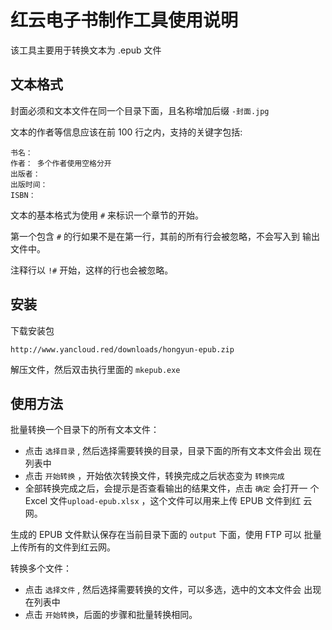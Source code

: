 # 红云电子书制作工具使用说明

该工具主要用于转换文本为 .epub 文件

## 文本格式

封面必须和文本文件在同一个目录下面，且名称增加后缀 `-封面.jpg`

文本的作者等信息应该在前 100 行之内，支持的关键字包括:

    书名：
    作者： 多个作者使用空格分开
    出版者：
    出版时间：
    ISBN：

文本的基本格式为使用 `#` 来标识一个章节的开始。

第一个包含 `#` 的行如果不是在第一行，其前的所有行会被忽略，不会写入到
输出文件中。

注释行以 `!#` 开始，这样的行也会被忽略。

## 安装

下载安装包

    http://www.yancloud.red/downloads/hongyun-epub.zip
    
解压文件，然后双击执行里面的 `mkepub.exe`


## 使用方法

批量转换一个目录下的所有文本文件：

* 点击 `选择目录` , 然后选择需要转换的目录，目录下面的所有文本文件会出
  现在列表中
* 点击 `开始转换` ，开始依次转换文件，转换完成之后状态变为 `转换完成`
* 全部转换完成之后，会提示是否查看输出的结果文件，点击 `确定` 会打开一
  个 Excel 文件`upload-epub.xlsx` ，这个文件可以用来上传 EPUB 文件到红
  云网。

生成的 EPUB 文件默认保存在当前目录下面的 `output` 下面，使用 FTP 可以
批量上传所有的文件到红云网。

转换多个文件：

* 点击 `选择文件` , 然后选择需要转换的文件，可以多选，选中的文本文件会
  出现在列表中
* 点击 `开始转换`，后面的步骤和批量转换相同。
